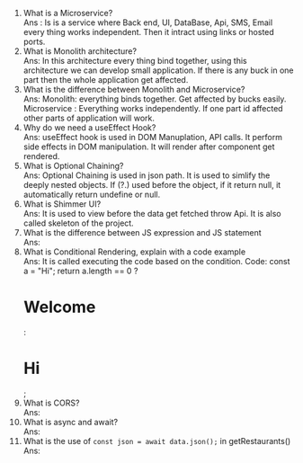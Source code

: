 1. What is a Microservice?<br/>
Ans : Is is a service where Back end, UI, DataBase, Api, SMS, Email every thing works independent. Then it intract using links or hosted ports.<br/>
2. What is Monolith architecture?<br/>
Ans: In this architecture every thing bind together, using this architecture we can develop small application. If there is any buck in one part then the whole application get affected.<br/>
3. What is the difference between Monolith and Microservice?<br/>
Ans: Monolith: everything binds together. Get affected by bucks easily.<br/>
Microservice : Everything works independently. If one part id affected other parts of application will work.<br/>
4. Why do we need a useEffect Hook?<br/>
Ans: useEffect hook is used in DOM Manuplation, API calls. It perform side effects in DOM manipulation. It will render after component get rendered.<br/>
5. What is Optional Chaining?<br/>
Ans: Optional Chaining is used in json path. It is used to simlify the deeply nested objects. If (?.) used before the object, if it return null, it automatically return undefine or null.<br/>
6. What is Shimmer UI?<br/>
Ans: It is used to view before the data get fetched throw Api. It is also called skeleton of the project. <br/>
7. What is the difference between JS expression and JS statement<br/>
Ans: <br/>
8. What is Conditional Rendering, explain with a code example<br/>
Ans: It is called executing the code based on the condition.
Code:
const a = "Hi";
return a.length == 0 ? <h1> Welcome </h1> : <h1> Hi </h1>; <br/>
9. What is CORS?<br/>
Ans: <br/>
10. What is async and await? <br/>
Ans: <br/>
11. What is the use of `const json = await data.json();` in getRestaurants() <br/>
Ans: <br/>
